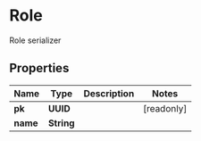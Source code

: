 

# Role

Role serializer

## Properties

| Name | Type | Description | Notes |
|------------ | ------------- | ------------- | -------------|
|**pk** | **UUID** |  |  [readonly] |
|**name** | **String** |  |  |



